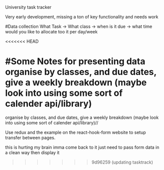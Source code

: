 University task tracker

Very early development, missing a ton of key functionality and needs work



#Data collection
What Task -> What class -> when is it due -> what time would you like to allocate too it per day/week

<<<<<<< HEAD

#Some Notes for presenting data
organise by classes, and due dates, give a weekly breakdown (maybe look into using some sort of calender api/library)
=======
organise by classes, and due dates, give a weekly breakdown (maybe look into using some sort of calender api/library)//

Use redux and the example on the react-hook-form website to setup transfer between pages.

this is hurting my brain imma come back to it just need to pass form data in a clean way then display it
>>>>>>> 9d96259 (updating tasktrack)
